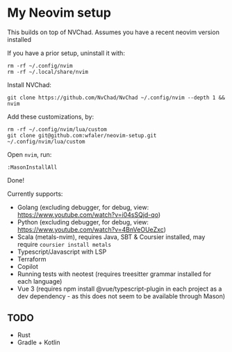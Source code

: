 # My Neovim setup
This builds on top of NVChad. Assumes you have a recent neovim version installed

If you have a prior setup, uninstall it with:
```
rm -rf ~/.config/nvim
rm -rf ~/.local/share/nvim
```

Install NVChad:
```
git clone https://github.com/NvChad/NvChad ~/.config/nvim --depth 1 && nvim
```

Add these customizations, by:
```
rm -rf ~/.config/nvim/lua/custom
git clone git@github.com:wfaler/neovim-setup.git ~/.config/nvim/lua/custom
```

Open `nvim`, run:
```
:MasonInstallAll
```

Done!

Currently supports:

* Golang (excluding debugger, for debug, view: https://www.youtube.com/watch?v=i04sSQjd-qo)
* Python (excluding debugger, for debug, view: https://www.youtube.com/watch?v=4BnVeOUeZxc)
* Scala (metals-nvim), requires Java, SBT & Coursier installed, may require `coursier install metals`
* Typescript/Javascript with LSP
* Terraform
* Copilot
* Running tests with neotest (requires treesitter grammar installed for each language)
* Vue 3 (requires  npm install  @vue/typescript-plugin in each project as a dev dependency - as this does not seem to be available through Mason)

## TODO
* Rust
* Gradle + Kotlin
